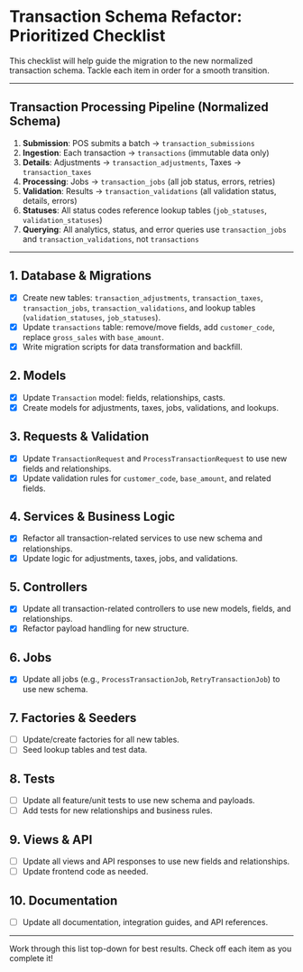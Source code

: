 # Transaction Schema Refactor: Prioritized Checklist

This checklist will help guide the migration to the new normalized transaction schema. Tackle each item in order for a smooth transition.

---

## Transaction Processing Pipeline (Normalized Schema)

1. **Submission**: POS submits a batch → `transaction_submissions`
2. **Ingestion**: Each transaction → `transactions` (immutable data only)
3. **Details**: Adjustments → `transaction_adjustments`, Taxes → `transaction_taxes`
4. **Processing**: Jobs → `transaction_jobs` (all job status, errors, retries)
5. **Validation**: Results → `transaction_validations` (all validation status, details, errors)
6. **Statuses**: All status codes reference lookup tables (`job_statuses`, `validation_statuses`)
7. **Querying**: All analytics, status, and error queries use `transaction_jobs` and `transaction_validations`, not `transactions`

---

## 1. Database & Migrations

-   [x] Create new tables: `transaction_adjustments`, `transaction_taxes`, `transaction_jobs`, `transaction_validations`, and lookup tables (`validation_statuses`, `job_statuses`).
-   [x] Update `transactions` table: remove/move fields, add `customer_code`, replace `gross_sales` with `base_amount`.
-   [x] Write migration scripts for data transformation and backfill.

## 2. Models

-   [x] Update `Transaction` model: fields, relationships, casts.
-   [x] Create models for adjustments, taxes, jobs, validations, and lookups.

## 3. Requests & Validation

-   [x] Update `TransactionRequest` and `ProcessTransactionRequest` to use new fields and relationships.
-   [x] Update validation rules for `customer_code`, `base_amount`, and related fields.

## 4. Services & Business Logic

-   [x] Refactor all transaction-related services to use new schema and relationships.
-   [x] Update logic for adjustments, taxes, jobs, and validations.

## 5. Controllers

-   [x] Update all transaction-related controllers to use new models, fields, and relationships.
-   [x] Refactor payload handling for new structure.

## 6. Jobs

-   [x] Update all jobs (e.g., `ProcessTransactionJob`, `RetryTransactionJob`) to use new schema.

## 7. Factories & Seeders

-   [ ] Update/create factories for all new tables.
-   [ ] Seed lookup tables and test data.

## 8. Tests

-   [ ] Update all feature/unit tests to use new schema and payloads.
-   [ ] Add tests for new relationships and business rules.

## 9. Views & API

-   [ ] Update all views and API responses to use new fields and relationships.
-   [ ] Update frontend code as needed.

## 10. Documentation

-   [ ] Update all documentation, integration guides, and API references.

---

Work through this list top-down for best results. Check off each item as you complete it!

